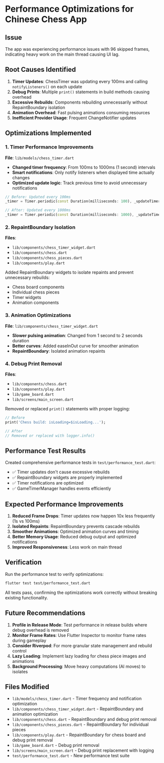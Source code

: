 # Performance Optimizations for Chinese Chess App

## Issue
The app was experiencing performance issues with 96 skipped frames, indicating heavy work on the main thread causing UI lag.

## Root Causes Identified
1. **Timer Updates**: ChessTimer was updating every 100ms and calling `notifyListeners()` on each update
2. **Debug Prints**: Multiple `print()` statements in build methods causing overhead
3. **Excessive Rebuilds**: Components rebuilding unnecessarily without RepaintBoundary isolation
4. **Animation Overhead**: Fast pulsing animations consuming resources
5. **Inefficient Provider Usage**: Frequent ChangeNotifier updates

## Optimizations Implemented

### 1. Timer Performance Improvements
**File**: `lib/models/chess_timer.dart`
- **Changed timer frequency**: From 100ms to 1000ms (1 second) intervals
- **Smart notifications**: Only notify listeners when displayed time actually changes
- **Optimized update logic**: Track previous time to avoid unnecessary notifications

```dart
// Before: Updated every 100ms
_timer = Timer.periodic(const Duration(milliseconds: 100), _updateTimer);

// After: Updated every 1000ms
_timer = Timer.periodic(const Duration(milliseconds: 1000), _updateTimer);
```

### 2. RepaintBoundary Isolation
**Files**: 
- `lib/components/chess_timer_widget.dart`
- `lib/components/chess.dart`
- `lib/components/chess_pieces.dart`
- `lib/components/play.dart`

Added RepaintBoundary widgets to isolate repaints and prevent unnecessary rebuilds:
- Chess board components
- Individual chess pieces
- Timer widgets
- Animation components

### 3. Animation Optimizations
**File**: `lib/components/chess_timer_widget.dart`
- **Slower pulsing animation**: Changed from 1 second to 2 seconds duration
- **Better curves**: Added easeInOut curve for smoother animation
- **RepaintBoundary**: Isolated animation repaints

### 4. Debug Print Removal
**Files**:
- `lib/components/chess.dart`
- `lib/components/play.dart`
- `lib/game_board.dart`
- `lib/screens/main_screen.dart`

Removed or replaced `print()` statements with proper logging:
```dart
// Before
print('Chess build: isLoading=$isLoading...');

// After
// Removed or replaced with logger.info()
```

## Performance Test Results

Created comprehensive performance tests in `test/performance_test.dart`:
- ✅ Timer updates don't cause excessive rebuilds
- ✅ RepaintBoundary widgets are properly implemented
- ✅ Timer notifications are optimized
- ✅ GameTimerManager handles events efficiently

## Expected Performance Improvements

1. **Reduced Frame Drops**: Timer updates now happen 10x less frequently (1s vs 100ms)
2. **Isolated Repaints**: RepaintBoundary prevents cascade rebuilds
3. **Smoother Animations**: Optimized animation curves and timing
4. **Better Memory Usage**: Reduced debug output and optimized notifications
5. **Improved Responsiveness**: Less work on main thread

## Verification

Run the performance test to verify optimizations:
```bash
flutter test test/performance_test.dart
```

All tests pass, confirming the optimizations work correctly without breaking existing functionality.

## Future Recommendations

1. **Profile in Release Mode**: Test performance in release builds where debug overhead is removed
2. **Monitor Frame Rates**: Use Flutter Inspector to monitor frame rates during gameplay
3. **Consider Riverpod**: For more granular state management and rebuild control
4. **Lazy Loading**: Implement lazy loading for chess piece images and animations
5. **Background Processing**: Move heavy computations (AI moves) to isolates

## Files Modified

- `lib/models/chess_timer.dart` - Timer frequency and notification optimization
- `lib/components/chess_timer_widget.dart` - RepaintBoundary and animation optimization
- `lib/components/chess.dart` - RepaintBoundary and debug print removal
- `lib/components/chess_pieces.dart` - RepaintBoundary for individual pieces
- `lib/components/play.dart` - RepaintBoundary for chess board and debug print removal
- `lib/game_board.dart` - Debug print removal
- `lib/screens/main_screen.dart` - Debug print replacement with logging
- `test/performance_test.dart` - New performance test suite
